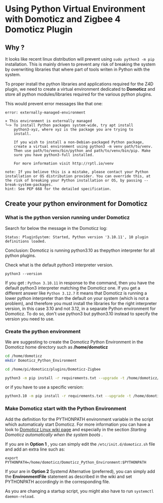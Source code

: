 # Using Python Virtual Environment with Domoticz and Zigbee 4 Domoticz Plugin

## Why ?

It looks like recent linux distribution will prevent using `sudo python3 -m pip` installation. This is mainly driven to prevent any risk of breaking the system by overwriting libraries that where part of tools writen in Python with the system.

To proper install the python libraries and applications required for the Z4D plugin, we need to create a virtual environment dedicated to __Domoticz__ and store all python modules/libraries required for the various python plugins.

This would prevent error messages like that one:

```log
error: externally-managed-environment

× This environment is externally managed
╰─> To install Python packages system-wide, try apt install
    python3-xyz, where xyz is the package you are trying to
    install.

    If you wish to install a non-Debian-packaged Python package,
    create a virtual environment using python3 -m venv path/to/venv.
    Then use path/to/venv/bin/python and path/to/venv/bin/pip. Make
    sure you have python3-full installed.

    For more information visit http://rptl.io/venv

note: If you believe this is a mistake, please contact your Python installation or OS distribution provider. You can override this, at the risk of breaking your Python installation or OS, by passing --break-system-packages.
hint: See PEP 668 for the detailed specification.
```

## Create your python environment for Domoticz

### What is the python version running under Domoticz

Search for below the message in the Domoticz log:

`Status: PluginSystem: Started, Python version '3.10.11', 10 plugin definitions loaded.`

Conclusion: Domoticz is running python3.10 as thepython interpreter for all python plugins.

Check what is the default python3 interpreter version.

`python3 --version`

If you get : `Python 3.10.11` in response to the command, then you have the default python3 interpreter matching the Domoticz one. If you get a different answer like `Python 3.12.7` it means that Domoticz is running a lower python interpreter than the default on your system (which is not a problem), and therefore you must install the libraries for the right interpreter version, in this case 3.10 and not 3.12, in a separate Python environment for Domoticz. To do so, don't use python3 but python3.10 instead to specify the version you need to use.

### Create the python environment

We are suggesting to create the Domoticz Python Environment in the Domoticz home directory such as __/home/domoticz__

```bash
cd /home/domoticz
mkdir Domoticz_Python_Environment
```

```bash
cd /home/pi/domoticz/plugins/Domoticz-Zigbee
````

```bash
python3 -m pip install -r requirements.txt --upgrade -t /home/domoticz/Domoticz_Python_Environment
```

or if you have to use a specific version:

```bash
python3.10 -m pip install -r requirements.txt --upgrade -t /home/domoticz/Domoticz_Python_Environment
```

### Make Domoticz start with the Python Environment

Add the definition for the PYTHONPATH environment variable in the script which automaticaly start Domoticz. For more information you can have a look to [Domoticz Linux wiki page](https://wiki.domoticz.com/Linux) and especially in the section _Starting Domoticz automatically when the system boots_ .

If you are in __Option 1__ , you can simply edit the `/etc/init.d/domoticz.sh` file and add an extra line such as:

```export PYTHONPATH=/home/domoticz/Domoticz_Python_Environment:$PYTHONPATH```

If your are in __Option 2__ Systemd Alternative (preferred), you can simply add the __EnvironmentFile__ statement as described in the wiki and set PYTHONPATH accordingly in the corresponding file.

As you are changing a startup script, you might also have to run `systemctl daemon-reload`.
